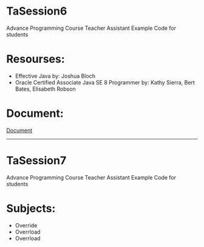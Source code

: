 # TaSession6
Advance Programming Course Teacher Assistant Example Code for students


# Resourses:
<ul>
<li>Effective Java by: Joshua Bloch</li>
<li>Oracle Certified Associate Java SE 8 Programmer by: Kathy Sierra, Bert Bates, Elisabeth Robson </li>
</ul>

# Document:
<a href="https://docs.google.com/document/d/1Ocqnd_Ps7_bL9uIkThBgsuWUCsGAkArrQhs5MXQr1tw/edit?usp=sharing"> Document </a>


**********************************


# TaSession7
Advance Programming Course Teacher Assistant Example Code for students

# Subjects:
 <ul>
<li>Override</li>
<li>Overrload</li>
 <li>Overrload</li>
</ul>
